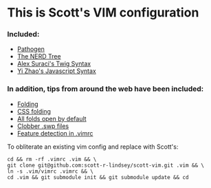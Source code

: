This is Scott's VIM configuration 
=================================

### Included:
 * [Pathogen](https://github.com/tpope/vim-pathogen)
 * [The NERD Tree](https://github.com/scrooloose/nerdtree)
 * [Alex Suraci's Twig Syntax](http://darcsden.com/daniel/dotfiles/browse/.vim/syntax/twig.vim)
 * [Yi Zhao's Javascript Syntax](http://www.vim.org/scripts/script.php?script_id=1491)

### In addition, tips from around the web have been included:
 * [Folding](http://vim.wikia.com/wiki/Folding)
 * [CSS folding](https://twitter.com/imajes/status/20495521136)
 * [All folds open by default](http://vim.wikia.com/wiki/All_folds_open_when_opening_a_file)
 * [Clobber .swp files](http://vim.1045645.n5.nabble.com/How-to-disable-the-warning-when-swp-file-exists-td1168367.html)
 * [Feature detection in .vimrc](http://stackoverflow.com/questions/11035933/ignore-unknown-option-errors-in-vimrc)


To obliterate an existing vim config and replace with Scott's:

    cd && rm -rf .vimrc .vim && \
    git clone git@github.com:scott-r-lindsey/scott-vim.git .vim && \
    ln -s .vim/vimrc .vimrc && \
    cd .vim && git submodule init && git submodule update && cd

